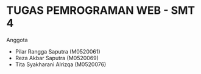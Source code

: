 # TUGAS PEMROGRAMAN WEB - SMT 4

Anggota
- Pilar Rangga Saputra (M0520061)
- Reza Akbar Saputra (M0520069)
- Tita Syakharani Alrizqa (M0520076)
